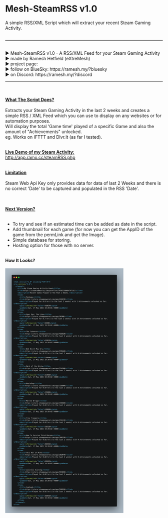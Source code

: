 # Mesh-SteamRSS v1.0<br />
A simple RSS/XML Script which will extract your recent Steam Gaming Activity.
<br /><br />
<hr />
<br />► Mesh-SteamRSS v1.0 -  A RSS/XML Feed for your Steam Gaming Activity
<br />► made by Ramesh Hetfield (eXtreMesh)
<br />► project page:
<br />► follow on BlueSky: https://ramesh.my/?bluesky
<br />► on Discord: https://ramesh.my/?discord <br />
<hr />
<br /><br />
<b><u>What The Script Does?</u></b> <br /><br />
Extracts your Steam Gaming Activity in the last 2 weeks and creates a simple RSS / XML Feed which you can use to display on any websites or for automation purposes. <br />
Will display the total 'Game time' played of a specific Game and also the amount of "Achievements" unlocked.<br />
eg. Works on IFTTT and Dlvr.It (as far I tested).<br />
<br />

<b><u>Live Demo of my Steam Activity:</u></b> <br />
http://app.ramx.cc/steamRSS.php
<br /><br />

<b><u>Limitation</u></b> <br /><br />
Steam Web Api Key only provides data for data of last 2 Weeks and there is no correct 'Date' to be captured and populated in the RSS 'Date'.<br />
<br /><br />

<b><u>Next Version?</u></b> <br /><br />
- To try and see if an estimated time can be added as date in the script.
- Add thumbnail for each game (for now you can get the AppID of the game from the permLink and get the Image).
- Simple database for storing.
- Hosting option for those with no server.
<br /><br />

<b>How It Looks?</b> <br /><br />
<img src="https://github.com/extremesh/Mesh-SteamRSS/blob/main/Mesh-SteamRSS%20v1.0.png?raw=true" width="75%">
<br /><br />



